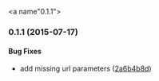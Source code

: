 <a name"0.1.1"></a>
### 0.1.1 (2015-07-17)


#### Bug Fixes

* add missing url parameters ([2a6b4b8d](http://github.com/esbenp/cloudinary-url-resolver.git/commit/2a6b4b8d))

